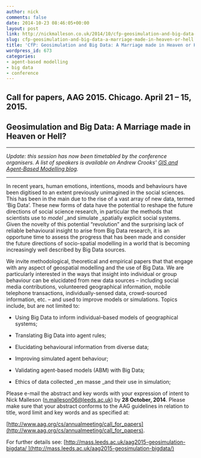```yaml
---
author: nick
comments: false
date: 2014-10-23 08:46:05+00:00
layout: post
link: http://nickmalleson.co.uk/2014/10/cfp-geosimulation-and-big-data-a-marriage-made-in-heaven-or-hell/
slug: cfp-geosimulation-and-big-data-a-marriage-made-in-heaven-or-hell
title: 'CfP: Geosimulation and Big Data: A Marriage made in Heaven or Hell?'
wordpress_id: 673
categories:
- agent-based modelling
- big data
- conference
---
```


## Call for papers, AAG 2015. Chicago. April 21 – 15, 2015.




## **Geosimulation and Big Data: A Marriage made in Heaven or Hell?**





* * *



_Update: this session has now been timetabled by the conference organisers. A list of speakers is available on Andrew Crooks' [GIS and Agent-Based Modelling blog](http://www.gisagents.org/2015/02/geosimulation-and-big-data-marriage.html)._



* * *



In recent years, human emotions, intentions, moods and behaviours have been digitised to an extent previously unimagined in the social sciences. This has been in the main due to the rise of a vast array of new data, termed ‘Big Data’. These new forms of data have the potential to reshape the future directions of social science research, in particular the methods that scientists use to _model_ _and simulate _spatially explicit social systems. Given the novelty of this potential “revolution” and the surprising lack of reliable behavioural insight to arise from Big Data research, it is an opportune time to assess the progress that has been made and consider the future directions of socio-spatial modelling in a world that is becoming increasingly well described by Big Data sources.

We invite methodological, theoretical and empirical papers that that engage with any aspect of geospatial modelling and the use of Big Data. We are particularly interested in the ways that insight into individual or group behaviour can be elucidated from new data sources – including social media contributions, volunteered geographical information, mobile telephone transactions, individually-sensed data, crowd-sourced information, etc. – and used to improve models or simulations. Topics include, but are not limited to:



	
  * Using Big Data to inform individual–based models of geographical systems;

	
  * Translating Big Data into agent rules;

	
  * Elucidating behavioural information from diverse data;

	
  * Improving simulated agent behaviour;

	
  * Validating agent-based models (ABM) with Big Data;

	
  * Ethics of data collected _en masse _and their use in simulation;


Please e-mail the abstract and key words with your expression of intent to Nick Malleson (n.malleson06@leeds.ac.uk) by **28 October, 2014**. Please make sure that your abstract conforms to the AAG guidelines in relation to title, word limit and key words and as specified at:

[http://www.aag.org/cs/annualmeeting/call_for_papers](http://www.aag.org/cs/annualmeeting/call_for_papers).

For further details see: [http://mass.leeds.ac.uk/aag2015-geosimulation-bigdata/ ](http://mass.leeds.ac.uk/aag2015-geosimulation-bigdata/)

